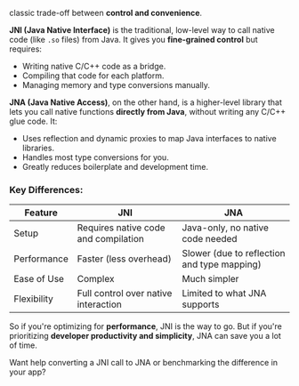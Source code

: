 classic trade-off between **control and convenience**.

**JNI (Java Native Interface)** is the traditional, low-level way to call native code (like `.so` files) from Java. It gives you **fine-grained control** but requires:
- Writing native C/C++ code as a bridge.
- Compiling that code for each platform.
- Managing memory and type conversions manually.

**JNA (Java Native Access)**, on the other hand, is a higher-level library that lets you call native functions **directly from Java**, without writing any C/C++ glue code. It:
- Uses reflection and dynamic proxies to map Java interfaces to native libraries.
- Handles most type conversions for you.
- Greatly reduces boilerplate and development time.

### Key Differences:
| Feature | JNI | JNA |
|--------|-----|-----|
| Setup | Requires native code and compilation | Java-only, no native code needed |
| Performance | Faster (less overhead) | Slower (due to reflection and type mapping) |
| Ease of Use | Complex | Much simpler |
| Flexibility | Full control over native interaction | Limited to what JNA supports |

So if you're optimizing for **performance**, JNI is the way to go. But if you're prioritizing **developer productivity and simplicity**, JNA can save you a lot of time.

Want help converting a JNI call to JNA or benchmarking the difference in your app?
